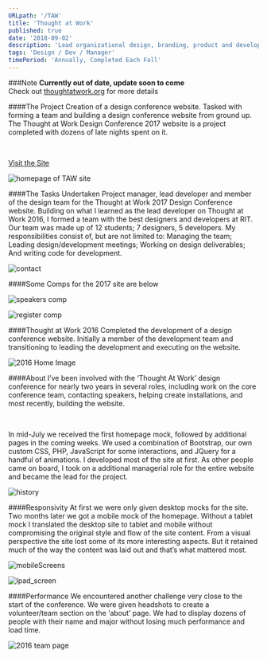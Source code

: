 ```yaml
---
URLpath: '/TAW'
title: 'Thought at Work'
published: true
date: '2018-09-02'
description: 'Lead organizational design, branding, product and development for a design conference'
tags: 'Design / Dev / Manager'
timePeriod: 'Annually, Completed Each Fall'
---
```


###Note
**Currently out of date, update soon to come**
<br/>
Check out <a href="http://www.thoughtatwork.org">thoughtatwork.org</a> for more details


####The Project
Creation of a design conference website. Tasked with forming a team and building a design conference website from ground up. The Thought at Work Design Conference 2017 website is a project completed with dozens of late nights spent on it.


<br/>

<a href="http://thoughtatwork.cias.rit.edu/">Visit the Site</a>


![homepage of TAW site](https://www.jacobdfrank.com/images/taw/home.png)


####The Tasks Undertaken
Project manager, lead developer and member of the design team for the Thought at Work 2017 Design Conference website. Building on what I learned as the lead developer on Thought at Work 2016, I formed a team with the best designers and developers at RIT. Our team was made up of 12 students; 7 designers, 5 developers. My responsibilities consist of, but are not limited to: Managing the team; Leading design/development meetings; Working on design deliverables; And writing code for development.


![contact](https://www.jacobdfrank.com/images/taw/contact.png)


####Some Comps for the 2017 site are below


![speakers comp](https://www.jacobdfrank.com/images/taw/speakers-comp.jpg)


![register comp](https://www.jacobdfrank.com/images/taw/register-comp.jpg)


####Thought at Work 2016
Completed the development of a design conference website. Initially a member of the development team and transitioning to leading the development and executing on the website.


![2016 Home Image](https://www.jacobdfrank.com/images/taw/HomeImage.png)


####About
I’ve been involved with the ‘Thought At Work’ design conference for nearly two years in several roles, including work on the core conference team, contacting speakers, helping create installations, and most recently, building the website.

<br/>

In mid-July we received the first homepage mock, followed by additional pages in the coming weeks. We used a combination of Bootstrap, our own custom CSS, PHP, JavaScript for some interactions, and JQuery for a handful of animations. I developed most of the site at first. As other people came on board, I took on a additional managerial role for the entire website and became the lead for the project.


![history](https://www.jacobdfrank.com/images/taw/history.png)


####Responsivity
At first we were only given desktop mocks for the site. Two months later we got a mobile mock of the homepage. Without a tablet mock I translated the desktop site to tablet and mobile without compromising the original style and flow of the site content. From a visual perspective the site lost some of its more interesting aspects. But it retained much of the way the content was laid out and that’s what mattered most.



![mobileScreens](https://www.jacobdfrank.com/images/taw/mobileScreens.png)



![Ipad_screen](https://www.jacobdfrank.com/images/taw/Ipad_screen.png)


####Performance
We encountered another challenge very close to the start of the conference. We were given headshots to create a volunteer/team section on the ‘about’ page. We had to display dozens of people with their name and major without losing much performance and load time.


![2016 team page](https://www.jacobdfrank.com/images/taw/team.png)
